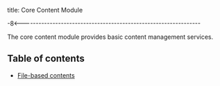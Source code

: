 title: Core Content Module

-8<----------------------------------------------------------------

The core content module provides basic content management services.

Table of contents
-----------------

* [File-based contents](/doc/decent-core-content/file-based-content)